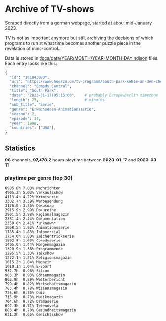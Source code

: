 # Archive of TV-shows

Scraped directly from a german webpage, started at about mid-January 2023.

TV is not as important anymore but still, archiving the decisions of which programs to run at what time
becomes another puzzle piece in the revelation of mind-control.. 

Data is stored in [docs/data/YEAR/MONTH/YEAR-MONTH-DAY.ndjson](docs/data/) files. 
Each entry looks like this:

```python
{
  "id": "181043890", 
  "url": "https://www.hoerzu.de/tv-programm/south-park-kohle-an-den-chefkoch/bid_181043890/", 
  "channel": "Comedy Central", 
  "title": "South Park", 
  "date": "2023-01-17T05:15:00",    # probably Europe/Berlin timezone 
  "length": 25,                     # minutes 
  "sub_title": "Serie", 
  "genre": "Erwachsenen-Animationsserie", 
  "season": 2, 
  "episode": 14, 
  "year": 1998, 
  "countries": ["USA"],
}
```

## Statistics

**96** channels, **97,478.2** hours playtime between **2023-01-17** and **2023-03-11**


### playtime per genre (top 30)

    6905.8h 7.08% Nachrichten
    4905.2h 5.03% Verkaufsshow
    4113.4h 4.22% Krimiserie
    3302.7h 3.39% Werbesendung
    3176.0h 3.26% Dokusoap
    2915.9h 2.99% Dokureihe
    2901.5h 2.98% Regionalmagazin
    2381.4h 2.44% Dokumentation
    2350.0h 2.41% *unknown*
    1868.5h 1.92% Animationsserie
    1785.4h 1.83% Infomercial
    1754.0h 1.80% Zeichentrickserie
    1592.8h 1.63% Comedyserie
    1405.0h 1.44% Morgenmagazin
    1320.9h 1.36% Programmende
    1295.5h 1.33% Talkshow
    1272.1h 1.31% Religionsmagazin
    1015.2h 1.04% Magazin
    1010.1h 1.04% E-Sport
    932.7h  0.96% Sitcom
    903.3h  0.93% Börsenmagazin
    862.9h  0.89% Wetterbericht
    799.4h  0.82% Wirtschaftsmagazin
    763.4h  0.78% Wissensmagazin
    735.6h  0.75% Quiz
    715.9h  0.73% Musikmagazin
    704.6h  0.72% Dramaserie
    692.3h  0.71% Telenovela
    683.4h  0.70% Gesundheitsmagazin
    631.2h  0.65% Gerichtsshow
